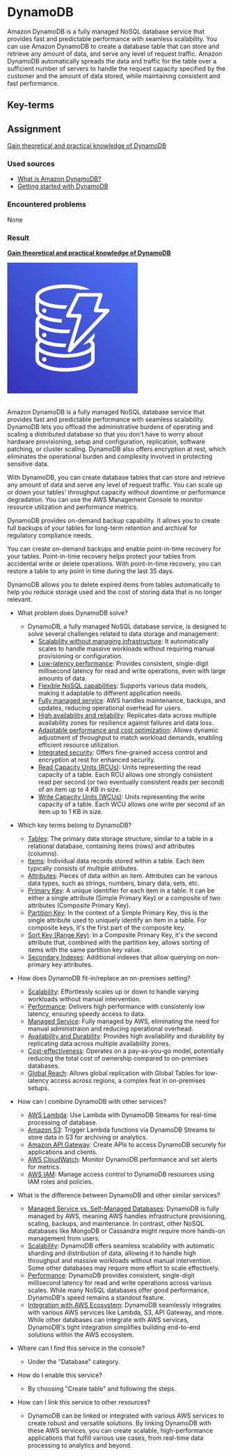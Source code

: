 # DynamoDB

Amazon DynamoDB is a fully managed NoSQL database service that provides fast and predictable performance with seamless scalability. You can use Amazon DynamoDB to create a database table that can store and retrieve any amount of data, and serve any level of request traffic. Amazon DynamoDB automatically spreads the data and traffic for the table over a sufficient number of servers to handle the request capacity specified by the customer and the amount of data stored, while maintaining consistent and fast performance.

## Key-terms


## Assignment

<ins>Gain theoretical and practical knowledge of DynamoDB</ins>

### Used sources
- [What is Amazon DynamoDB?](https://docs.aws.amazon.com/amazondynamodb/latest/developerguide/Introduction.html)
- [Getting started with DynamoDB](https://docs.aws.amazon.com/amazondynamodb/latest/developerguide/GettingStartedDynamoDB.html)

### Encountered problems
None

### Result

**<ins>Gain theoretical and practical knowledge of DynamoDB</ins>**

![dynamodb](/06_AWS_3/includes/03_DynamoDB1.png)<br><br>

Amazon DynamoDB is a fully managed NoSQL database service that provides fast and predictable performance with seamless scalability. DynamoDB lets you offload the administrative burdens of operating and scaling a distributed database so that you don't have to worry about hardware provisioning, setup and configuration, replication, software patching, or cluster scaling. DynamoDB also offers encryption at rest, which eliminates the operational burden and complexity involved in protecting sensitive data.

With DynamoDB, you can create database tables that can store and retrieve any amount of data and serve any level of request traffic. You can scale up or down your tables' throughput capacity without downtime or performance degradation. You can use the AWS Management Console to monitor resource utilization and performance metrics.

DynamoDB provides on-demand backup capability. It allows you to create full backups of your tables for long-term retention and archival for regulatory compliance needs.

You can create on-demand backups and enable point-in-time recovery for your tables. Point-in-time recovery helps protect your tables from accidental write or delete operations. With point-in-time recovery, you can restore a table to any point in time during the last 35 days.

DynamoDB allows you to delete expired items from tables automatically to help you reduce storage used and the cost of storing data that is no longer relevant.

- What problem does DynamoDB solve?
    - DynamoDB, a fully managed NoSQL database service, is designed to solve several challenges related to data storage and management:
        - <ins>Scalability without managing infrastructure</ins>: It automatically scales to handle massive workloads without requiring manual provisioning or configuration.
        - <ins>Low-latency performance</ins>: Provides consistent, single-digit millisecond latency for read and write operations, even with large amounts of data.
        - <ins>Flexible NoSQL capabilities</ins>: Supports various data models, making it adaptable to different application needs.
        - <ins>Fully managed service</ins>: AWS handles maintenance, backups, and updates, reducing operational overhead for users.
        - <ins> High availability and reliability</ins>: Replicates data across multiple availability zones for resilience against failures and data loss.
        - <ins>Adaptable performance and cost optimization</ins>: Allows dynamic adjustment of throughput to match workload demands, enabling efficient resource utilization.
        - <ins>Integrated security</ins>: Offers fine-grained access control and encryption at rest for enhanced security.
        - <ins>Read Capacity Units (RCUs)</ins>: Units representing the read capacity of a table. Each RCU allows one strongly consistent read per second (or two eventually consistent reads per second) of an item up to 4 KB in size.
        - <ins>Write Capacity Units (WCUs)</ins>: Units representing the write capacity of a table. Each WCU allows one write per second of an item up to 1 KB in size.

- Which key terms belong to DynamoDB?
    - <ins>Tables</ins>: The primary data storage structure, similar to a table in a relational database, containing items (rows) and attributes (columns).
    - <ins>Items</ins>: Individual data records stored within a table. Each item typically consists of multiple atributes.
    - <ins>Attributes</ins>: Pieces of data within an item. Attributes can be various data types, such as strings, numbers, binary data, sets, etc.
    - <ins>Primary Key</ins>: A unique identifier for each item in a table. It can be either a single attribute (Simple Primary Key) or a composite of two attributes (Composite Primary Key).
    - <ins>Partition Key</ins>: In the context of a Simple Primary Key, this is the single attribute used to uniquely identify an item in a table. For composite keys, it's the first part of the composite key.
    - <ins>Sort Key (Range Key)</ins>: In a Composite Primary Key, it's the second attribute that, combined with the partition key, allows sorting of items with the same partition key value.
    - <ins>Secondary Indexes</ins>: Additional indexes that allow querying on non-primary key attributes.


- How does DynamoDB fit-in/replace an on-premises setting?
    - <ins>Scalability</ins>: Effortlessly scales up or down to handle varying workloads without manual intervention.
    - <ins>Performance</ins>: Delivers high performance with consistenly low latency, ensuring speedy access to data.
    - <ins>Managed Service</ins>: Fully managed by AWS, eliminating the need for manual administraion and reducing operational overhead.
    - <ins>Availability and Durability</ins>: Provides high availability and durability by replicating data across multiple availability zones.
    - <ins>Cost-effectiveness</ins>: Operates on a pay-as-you-go model, potentially reducing the total cost of ownership compared to on-premises databases.
    - <ins>Global Reach</ins>: Allows global replication with Global Tables for low-latency access across regions, a complex feat in on-premises setups.

- How can I combine DynamoDB with other services?
    - <ins>AWS Lambda</ins>: Use Lambda with DynamoDB Streams for real-time processing of database.
    - <ins>Amazon S3</ins>: Trigger Lambda functions via DynamoDB Streams to store data in S3 for archiving or analytics.
    - <ins>Amazon API Gateway</ins>: Create APIs to access DynamoDB securely for applications and clients.
    - <ins>AWS CloudWatch</ins>: Monitor DynamoDB performance and set alerts for metrics.
    - <ins>AWS IAM</ins>: Manage access control to DynamoDB resources using IAM roles and policies.

- What is the difference between DynamoDB and other similar services?
    - <ins>Managed Service vs. Self-Managed Databases</ins>: DynamoDB is fully managed by AWS, meaning AWS handles infrastructure provisioning, scaling, backups, and maintenance. In contrast, other NoSQL databases like MongoDB or Cassandra might require more hands-on management from users.
    - <ins>Scalability</ins>: DynamoDB offers seamless scalability with automatic sharding and distribution of data, allowing it to handle high throughput and massive workloads without manual intervention. Some other databases may require more effort to scale effectively.
    - <ins>Performance</ins>: DynamoDB provides consistent, single-digit millisecond latency for read and write operations across various scales. While many NoSQL databases offer good performance, DynamoDB's speed remains a standout feature.
    - <ins>Integration with AWS Ecosystem</ins>: DynamoDB seamlessly integrates with various AWS services like Lambda, S3, API Gateway, and more. While other databases can integrate with AWS services, DynamoDB's tight integration simplifies building end-to-end solutions within the AWS ecosystem.

- Where can I find this service in the console?
    - Under the "Database" category.

- How do I enable this service?
    - By choosing "Create table" and following the steps.

- How can I link this service to other resources?
    - DynamoDB can be linked or integrated with various AWS services to create robust and versatile solutions. By linking DynamoDB with these AWS services, you can create scalable, high-performance applications that fulfill various use cases, from real-time data processing to analytics and beyond.